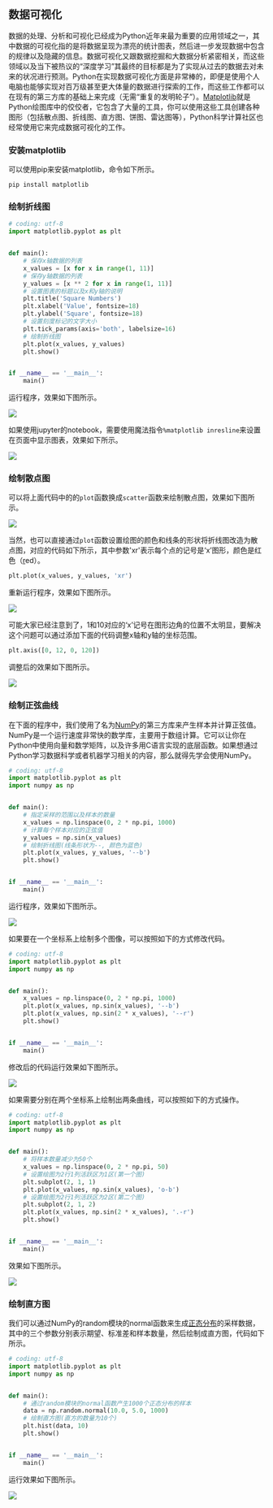 ## 数据可视化

数据的处理、分析和可视化已经成为Python近年来最为重要的应用领域之一，其中数据的可视化指的是将数据呈现为漂亮的统计图表，然后进一步发现数据中包含的规律以及隐藏的信息。数据可视化又跟数据挖掘和大数据分析紧密相关，而这些领域以及当下被热议的“深度学习”其最终的目标都是为了实现从过去的数据去对未来的状况进行预测。Python在实现数据可视化方面是非常棒的，即便是使用个人电脑也能够实现对百万级甚至更大体量的数据进行探索的工作，而这些工作都可以在现有的第三方库的基础上来完成（无需“重复的发明轮子”）。[Matplotlib](https://matplotlib.org/)就是Python绘图库中的佼佼者，它包含了大量的工具，你可以使用这些工具创建各种图形（包括散点图、折线图、直方图、饼图、雷达图等），Python科学计算社区也经常使用它来完成数据可视化的工作。

### 安装matplotlib

可以使用pip来安装matplotlib，命令如下所示。

```Shell
pip install matplotlib
```

### 绘制折线图

```Python
# coding: utf-8
import matplotlib.pyplot as plt


def main():
    # 保存x轴数据的列表
    x_values = [x for x in range(1, 11)]
    # 保存y轴数据的列表
    y_values = [x ** 2 for x in range(1, 11)]
    # 设置图表的标题以及x和y轴的说明
    plt.title('Square Numbers')
    plt.xlabel('Value', fontsize=18)
    plt.ylabel('Square', fontsize=18)
    # 设置刻度标记的文字大小
    plt.tick_params(axis='both', labelsize=16)
    # 绘制折线图
    plt.plot(x_values, y_values)
    plt.show()


if __name__ == '__main__':
    main()

```

运行程序，效果如下图所示。

![](./res/result1.png)

如果使用jupyter的notebook，需要使用魔法指令`%matplotlib inresline`来设置在页面中显示图表，效果如下所示。

![](./res/result-in-jupyter.png)

### 绘制散点图

可以将上面代码中的的`plot`函数换成`scatter`函数来绘制散点图，效果如下图所示。

![](./res/result2.png)

当然，也可以直接通过`plot`函数设置绘图的颜色和线条的形状将折线图改造为散点图，对应的代码如下所示，其中参数'xr'表示每个点的记号是‘x’图形，颜色是红色（<u>r</u>ed）。

```Python
plt.plot(x_values, y_values, 'xr')
```

重新运行程序，效果如下图所示。

![](./res/result3.png)

可能大家已经注意到了，1和10对应的‘x’记号在图形边角的位置不太明显，要解决这个问题可以通过添加下面的代码调整x轴和y轴的坐标范围。

```Python
plt.axis([0, 12, 0, 120])
```

调整后的效果如下图所示。

![](./res/result4.png)

### 绘制正弦曲线

在下面的程序中，我们使用了名为[NumPy](http://www.numpy.org/)的第三方库来产生样本并计算正弦值。NumPy是一个运行速度非常快的数学库，主要用于数组计算。它可以让你在Python中使用向量和数学矩阵，以及许多用C语言实现的底层函数。如果想通过Python学习数据科学或者机器学习相关的内容，那么就得先学会使用NumPy。

```Python
# coding: utf-8
import matplotlib.pyplot as plt
import numpy as np


def main():
    # 指定采样的范围以及样本的数量
    x_values = np.linspace(0, 2 * np.pi, 1000)
    # 计算每个样本对应的正弦值
    y_values = np.sin(x_values)
    # 绘制折线图(线条形状为--, 颜色为蓝色)
    plt.plot(x_values, y_values, '--b')
    plt.show()


if __name__ == '__main__':
    main()

```

运行程序，效果如下图所示。

![](./res/result5.png)

如果要在一个坐标系上绘制多个图像，可以按照如下的方式修改代码。

```Python
# coding: utf-8
import matplotlib.pyplot as plt
import numpy as np


def main():
    x_values = np.linspace(0, 2 * np.pi, 1000)
    plt.plot(x_values, np.sin(x_values), '--b')
    plt.plot(x_values, np.sin(2 * x_values), '--r')
    plt.show()


if __name__ == '__main__':
    main()

```

修改后的代码运行效果如下图所示。

![](./res/result6.png)

如果需要分别在两个坐标系上绘制出两条曲线，可以按照如下的方式操作。

```Python
# coding: utf-8
import matplotlib.pyplot as plt
import numpy as np


def main():
    # 将样本数量减少为50个
    x_values = np.linspace(0, 2 * np.pi, 50)
    # 设置绘图为2行1列活跃区为1区(第一个图)
    plt.subplot(2, 1, 1)
    plt.plot(x_values, np.sin(x_values), 'o-b')
    # 设置绘图为2行1列活跃区为2区(第二个图)
    plt.subplot(2, 1, 2)
    plt.plot(x_values, np.sin(2 * x_values), '.-r')
    plt.show()


if __name__ == '__main__':
    main()

```

效果如下图所示。

![](./res/result7.png)

### 绘制直方图

我们可以通过NumPy的random模块的normal函数来生成[正态分布](https://zh.wikipedia.org/wiki/%E6%AD%A3%E6%80%81%E5%88%86%E5%B8%83)的采样数据，其中的三个参数分别表示期望、标准差和样本数量，然后绘制成直方图，代码如下所示。

```Python
# coding: utf-8
import matplotlib.pyplot as plt
import numpy as np


def main():
    # 通过random模块的normal函数产生1000个正态分布的样本
    data = np.random.normal(10.0, 5.0, 1000)
    # 绘制直方图(直方的数量为10个)
    plt.hist(data, 10)
    plt.show()


if __name__ == '__main__':
    main()

```

运行效果如下图所示。

![](./res/result8.png)

